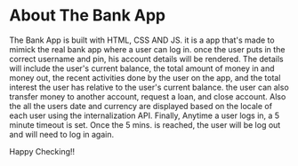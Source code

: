 # About The Bank App

The Bank App is built with HTML, CSS AND JS. it is a app that's made to mimick the real bank app where a user can log in. once the user puts in the correct username and pin, his account details will be rendered. The details will include the user's current balance, the total amount of money in and money out, the recent activities done by the user on the app, and the total interest the user has relative to the user's current balance. the user can also transfer money to another account, request a loan, and close account. Also the all the users date and currency are displayed based on the locale of each user using the internalization API. Finally, Anytime a user logs in, a 5 minute timeout is set. Once the 5 mins. is reached, the user will be log out and will need to log in again.

Happy Checking!!
